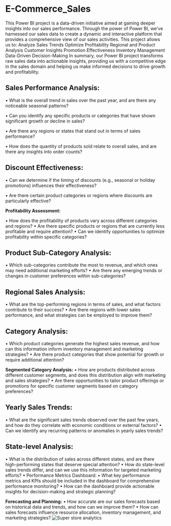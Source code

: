 # E-Commerce_Sales
This Power BI project is a data-driven initiative aimed at gaining deeper insights into our sales performance. Through the power of Power BI, we've harnessed our sales data to create a dynamic and interactive platform that provides a comprehensive view of our sales activities.
This project allows us to:
Analyze Sales Trends
Optimize Profitability
Regional and Product Analysis
Customer Insights
Promotion Effectiveness
Inventory Management
Data-Driven Decision-Making
In summary, our Power BI project transforms raw sales data into actionable insights, providing us with a competitive edge in the sales domain and helping us make informed decisions to drive growth and profitability.

## **Sales Performance Analysis:**

 •	What is the overall trend in sales over the past year, and are there any noticeable seasonal patterns?

 •	Can you identify any specific products or categories that have shown significant growth or decline in sales?

•	Are there any regions or states that stand out in terms of sales performance?

•	How does the quantity of products sold relate to overall sales, and are there any insights into order counts?

## **Discount Effectiveness:**

•	Can we determine if the timing of discounts (e.g., seasonal or holiday promotions) influences their effectiveness?

•	Are there certain product categories or regions where discounts are particularly effective?

**Profitability Assessment:**

 •	How does the profitability of products vary across different categories and regions?
 •	Are there specific products or regions that are currently less profitable and require attention?
 •	Can we identify opportunities to optimize profitability within specific categories?

## **Product Sub-Category Analysis:**
•	Which sub-categories contribute the most to revenue, and which ones may need additional marketing efforts?
•	Are there any emerging trends or changes in customer preferences within sub-categories?

## **Regional Sales Analysis:**
•	What are the top-performing regions in terms of sales, and what factors contribute to their success?
•	Are there regions with lower sales performance, and what strategies can be employed to improve them?

## **Category Analysis:**
•	Which product categories generate the highest sales revenue, and how can this information inform inventory management and marketing strategies?
•	Are there product categories that show potential for growth or require additional attention?

**Segmented Category Analysis:**
•	How are products distributed across different customer segments, and does this distribution align with marketing and sales strategies?
•	Are there opportunities to tailor product offerings or promotions for specific customer segments based on category preferences?

## **Yearly Sales Trends:**
•	What are the significant sales trends observed over the past few years, and how do they correlate with economic conditions or external factors?
•	Can we identify any recurring patterns or anomalies in yearly sales trends?

## **State-level Analysis:**
•	What is the distribution of sales across different states, and are there high-performing states that deserve special attention?
•	How do state-level sales trends differ, and can we use this information for targeted marketing efforts?
•	Performance Metrics Dashboard:
•	What key performance metrics and KPIs should be included in the dashboard for comprehensive performance monitoring?
•	How can the dashboard provide actionable insights for decision-making and strategic planning?

**Forecasting and Planning:**
•	How accurate are our sales forecasts based on historical data and trends, and how can we improve them?
•	How can sales forecasts influence resource allocation, inventory management, and marketing strategies?
![Super store analytics](https://github.com/SMalhotra563/E-Commerce_Sales/assets/147312244/b9234ac4-6967-4975-99dc-6fc9adf7ec53)
